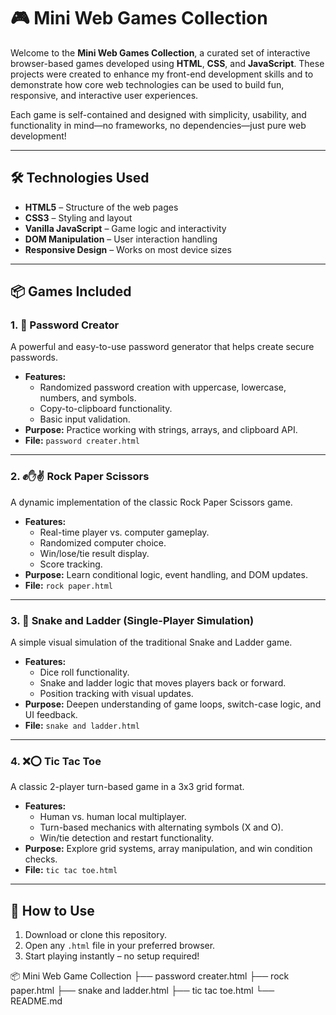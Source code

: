 # 🎮 Mini Web Games Collection

Welcome to the **Mini Web Games Collection**, a curated set of interactive browser-based games developed using **HTML**, **CSS**, and **JavaScript**. These projects were created to enhance my front-end development skills and to demonstrate how core web technologies can be used to build fun, responsive, and interactive user experiences.

Each game is self-contained and designed with simplicity, usability, and functionality in mind—no frameworks, no dependencies—just pure web development!

---

## 🛠️ Technologies Used

- **HTML5** – Structure of the web pages
- **CSS3** – Styling and layout
- **Vanilla JavaScript** – Game logic and interactivity
- **DOM Manipulation** – User interaction handling
- **Responsive Design** – Works on most device sizes

---

## 📦 Games Included

### 1. 🔐 Password Creator
A powerful and easy-to-use password generator that helps create secure passwords.

- **Features:**
  - Randomized password creation with uppercase, lowercase, numbers, and symbols.
  - Copy-to-clipboard functionality.
  - Basic input validation.
- **Purpose:** Practice working with strings, arrays, and clipboard API.
- **File:** `password creater.html`

---

### 2. ✊✋✌️ Rock Paper Scissors
A dynamic implementation of the classic Rock Paper Scissors game.

- **Features:**
  - Real-time player vs. computer gameplay.
  - Randomized computer choice.
  - Win/lose/tie result display.
  - Score tracking.
- **Purpose:** Learn conditional logic, event handling, and DOM updates.
- **File:** `rock paper.html`

---

### 3. 🎲 Snake and Ladder (Single-Player Simulation)
A simple visual simulation of the traditional Snake and Ladder game.

- **Features:**
  - Dice roll functionality.
  - Snake and ladder logic that moves players back or forward.
  - Position tracking with visual updates.
- **Purpose:** Deepen understanding of game loops, switch-case logic, and UI feedback.
- **File:** `snake and ladder.html`

---

### 4. ❌⭕ Tic Tac Toe
A classic 2-player turn-based game in a 3x3 grid format.

- **Features:**
  - Human vs. human local multiplayer.
  - Turn-based mechanics with alternating symbols (X and O).
  - Win/tie detection and restart functionality.
- **Purpose:** Explore grid systems, array manipulation, and win condition checks.
- **File:** `tic tac toe.html`

---

## 🚀 How to Use

1. Download or clone this repository.
2. Open any `.html` file in your preferred browser.
3. Start playing instantly – no setup required!

📦 Mini Web Game Collection
├── password creater.html
├── rock paper.html
├── snake and ladder.html
├── tic tac toe.html
└── README.md
